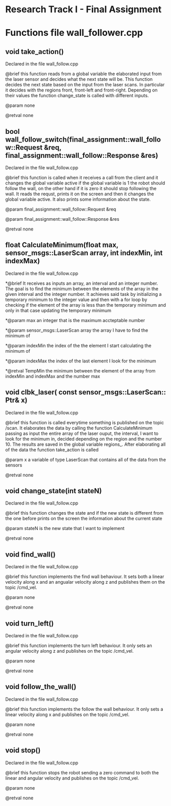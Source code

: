 # Research Track I - Final Assignment

# Functions file wall_follower.cpp

## void take_action()

Declared in the file wall_follow.cpp

 @brief this function reads from a global variable the elaborated input from the laser sensor and decides what the next state will be. This function decides the next state based on the input from the laser scans. In particular it decides with the regions front, front-left and front-right. Depending on their values the function change_state is called with different inputs.

 @param none

 @retval none

## bool wall_follow_switch(final_assignment::wall_follow::Request &req, final_assignment::wall_follow::Response &res)

Declared in the file wall_follow.cpp

 @brief this function is called when it receives a call from the client and it changes the global variable active if the global variable is 1 the robot should follow the wall, on the other hand if it is zero it should stop following the wall. It reads the requst, prints it on the screen and then it changes the global variable active. It also prints some information about the state. 

 @param final_assignment::wall_follow::Request &req

 @param final_assignment::wall_follow::Response &res

 @retval none

## float CalculateMinimum(float max, sensor_msgs::LaserScan array, int indexMin, int indexMax)

Declared in the file wall_follow.cpp

 *@brief It receives as inputs an array, an interval and an integer number. The goal is to find the minimum between the elements of the array in the given interval and the integer number. It achieves said task by initializing a temporary minimum to the integer value and then with a for loop by checking if the element of the array is less than the temporary minimum and only in that case updating the temporary minimum

 *@param max an integer that is the maximum accteptable number

 *@param sensor_msgs::LaserScan array the array I have to find the minimum of

 *@param indexMin the index of the the element I start calculating the minimum of 

 *@param indexMax the index of the last element I look for the minimum

 *@retval TempMin the minimum between the element of the array from indexMin and indexMax and the number max

## void clbk_laser( const sensor_msgs::LaserScan:: Ptr& x)

Declared in the file wall_follow.cpp

 @brief this function is called everytime something is published on the topic /scan. It elaborates the data by calling the function CalculateMinimum passing as input the entire array of the laser ouput, the interval, I want to look for the minimum in, decided depending on the region and the number 10. The results are saved in the global variable regions_. After elaborating all of the data the function take_action is called

 @param x a variable of type LaserScan that contains all of the data from the sensors

 @retval none

## void change_state(int stateN)

Declared in the file wall_follow.cpp

 @brief this function changes the state and if the new state is different from the one before prints on the screen the information about the current state

 @param stateN is the new state that I want to implement

 @retval none

## void find_wall()

Declared in the file wall_follow.cpp

 @brief this function implements the find wall behaviour. It sets both a linear velocity along x and an angualar velocity along z and publishes them on the topic /cmd_vel.

 @param none

 @retval none

## void turn_left()

Declared in the file wall_follow.cpp

 @brief this function implements the turn left behaviour. It only sets an angular velocity along z and publishes on the topic /cmd_vel.

 @param none

 @retval none

## void follow_the_wall()

Declared in the file wall_follow.cpp

 @brief this function implements the follow the wall behaviour. It only sets a linear velocity along x and publishes on the topic /cmd_vel.

 @param none

 @retval none

## void stop()

Declared in the file wall_follow.cpp

 @brief this function stops the robot sending a zero command to both the linear and angular velocity and publishes on the topic /cmd_vel.

 @param none

 @retval none



